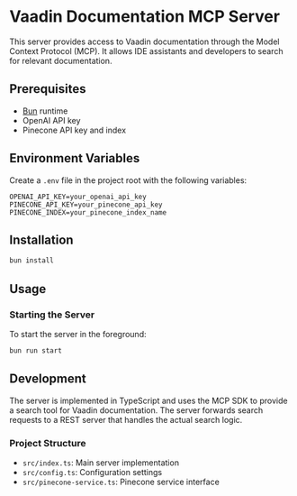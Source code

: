 # Vaadin Documentation MCP Server

This server provides access to Vaadin documentation through the Model Context Protocol (MCP). It allows IDE assistants and developers to search for relevant documentation.

## Prerequisites

- [Bun](https://bun.sh/) runtime
- OpenAI API key
- Pinecone API key and index

## Environment Variables

Create a `.env` file in the project root with the following variables:

```
OPENAI_API_KEY=your_openai_api_key
PINECONE_API_KEY=your_pinecone_api_key
PINECONE_INDEX=your_pinecone_index_name
```

## Installation

```bash
bun install
```

## Usage

### Starting the Server

To start the server in the foreground:

```bash
bun run start
```

## Development

The server is implemented in TypeScript and uses the MCP SDK to provide a search tool for Vaadin documentation. The server forwards search requests to a REST server that handles the actual search logic.

### Project Structure

- `src/index.ts`: Main server implementation
- `src/config.ts`: Configuration settings
- `src/pinecone-service.ts`: Pinecone service interface

